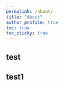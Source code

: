 ```yaml
---
permalink: /about/
title: "About"
author_profile: true
toc: true
toc_sticky: true
---
```

## test

## test1

